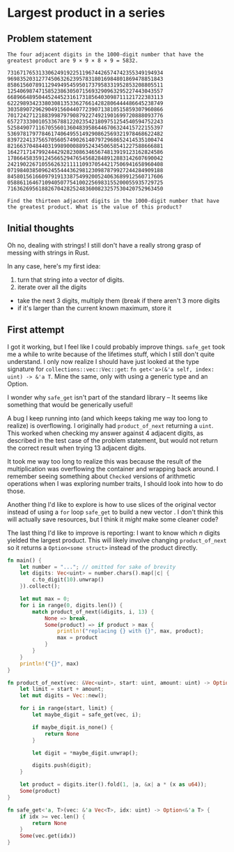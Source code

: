 # Largest product in a series

## Problem statement

```
The four adjacent digits in the 1000-digit number that have the greatest product are 9 × 9 × 8 × 9 = 5832.

73167176531330624919225119674426574742355349194934
96983520312774506326239578318016984801869478851843
85861560789112949495459501737958331952853208805511
12540698747158523863050715693290963295227443043557
66896648950445244523161731856403098711121722383113
62229893423380308135336276614282806444486645238749
30358907296290491560440772390713810515859307960866
70172427121883998797908792274921901699720888093776
65727333001053367881220235421809751254540594752243
52584907711670556013604839586446706324415722155397
53697817977846174064955149290862569321978468622482
83972241375657056057490261407972968652414535100474
82166370484403199890008895243450658541227588666881
16427171479924442928230863465674813919123162824586
17866458359124566529476545682848912883142607690042
24219022671055626321111109370544217506941658960408
07198403850962455444362981230987879927244284909188
84580156166097919133875499200524063689912560717606
05886116467109405077541002256983155200055935729725
71636269561882670428252483600823257530420752963450

Find the thirteen adjacent digits in the 1000-digit number that have the greatest product. What is the value of this product?
```

## Initial thoughts

Oh no, dealing with strings! I still don't have a really strong grasp of messing with strings in Rust.

In any case, here's my first idea:
1. turn that string into a vector of digits.
2. iterate over all the digits
  * take the next 3 digits, multiply them (break if there aren't 3 more digits
  * if it's larger than the current known maximum, store it


## First attempt

I got it working, but I feel like I could probably improve things. `safe_get` took me a while to write because of the lifetimes stuff, which I still don't quite understand. I only now realize I should have just looked at the type signature for `collections::vec::Vec::get`:
`fn get<'a>(&'a self, index: uint) -> &'a T`. Mine the same, only with using a generic type and an Option.

I wonder why `safe_get` isn't part of the standard library – It seems like something that would be generically useful!

A bug I keep running into (and which keeps taking me way too long to realize) is overflowing. I originally had `product_of_next` returning a `uint`. This worked when checking my answer against 4 adjacent digits, as described in the test case of the problem statement, but would not return the correct result when trying 13 adjacent digits.

It took me way too long to realize this was because the result of the multiplication was overflowing the container and wrapping back around. I remember seeing something about `Checked` versions of arithmetic operations when I was exploring number traits, I should look into how to do those.

Another thing I'd like to explore is how to use slices of the original vector instead of using a `for` loop `safe_get` to build a new vector . I don't think this will actually save resources, but I think it *might* make some cleaner code?

The last thing I'd like to improve is reporting: I want to know which *n* digits yielded the largest product. This will likely involve changing `product_of_next` so it returns a `Option<some struct>` instead of the product directly.

```rust
fn main() {
    let number = "..."; // omitted for sake of brevity
    let digits: Vec<uint> = number.chars().map(|c| {
        c.to_digit(10).unwrap()
    }).collect();

    let mut max = 0;
    for i in range(0, digits.len()) {
        match product_of_next(&digits, i, 13) {
            None => break,
            Some(product) => if product > max {
                println!("replacing {} with {}", max, product);
                max = product
            }
        }
    }
    println!("{}", max)
}

fn product_of_next(vec: &Vec<uint>, start: uint, amount: uint) -> Option<u64> {
    let limit = start + amount;
    let mut digits = Vec::new();

    for i in range(start, limit) {
        let maybe_digit = safe_get(vec, i);

        if maybe_digit.is_none() {
            return None
        }

        let digit = *maybe_digit.unwrap();

        digits.push(digit);
    }

    let product = digits.iter().fold(1, |a, &x| a * (x as u64));
    Some(product)
}

fn safe_get<'a, T>(vec: &'a Vec<T>, idx: uint) -> Option<&'a T> {
    if idx >= vec.len() {
        return None
    }
    Some(vec.get(idx))
}
```